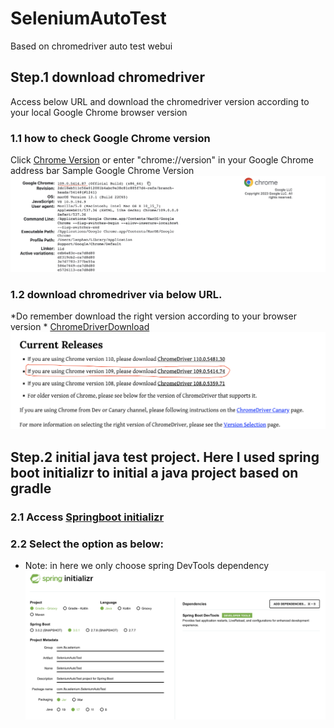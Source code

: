 # SeleniumAutoTest
Based on chromedriver auto test webui

## Step.1 download chromedriver
Access below URL and download the chromedriver version according to your local Google Chrome browser version
### 1.1 how to check Google Chrome version
Click [Chrome Version](chrome://version) or enter "chrome://version" in your Google Chrome address bar
Sample Google Chrome Version
![Google Chrome Version](./images/GoogleChromeVersion-Sample.png)
### 1.2 download chromedriver via below URL. 
*Do remember download the right version according to your browser version *
[ChromeDriverDownload](https://chromedriver.chromium.org/downloads)
![chromedriver download](./images/chromedriver_download.png)

## Step.2 initial java test project. Here I used spring boot initializr to initial a java project based on gradle
### 2.1 Access [Springboot initializr](https://start.spring.io/)
### 2.2 Select the option as below:
* Note: in here we only choose spring DevTools dependency 
![Sprintboot Project Initial](./images/initial_project.png)

